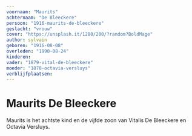 ```yaml
---
voornaam: "Maurits"
achternaam: "De Bleeckere"
persoon: "1916-maurits-de-bleeckere"
geslacht: "vrouw"
cover: "https://unsplash.it/1280/200/?random?BoldMage"
author: sylvain
geboren: "1916-08-08"
overleden: "1990-08-24"
kinderen:
vader: "1879-vital-de-bleeckere"
moeder: "1878-octavia-versluys"   
verblijfplaatsen:
---
```

# Maurits De Bleeckere

Maurits is het achtste kind en de vijfde zoon van Vitalis De Bleeckere en Octavia Versluys. 




